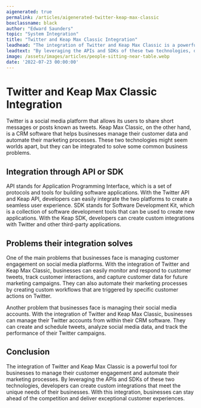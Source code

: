 ```yaml
---
aigenerated: true
permalink: /articles/aigenerated-twitter-keap-max-classic
boxclassname: black
author: "Edward Saunders"
topic: "System Integration"
title: "Twitter and Keap Max Classic Integration"
leadhead: "The integration of Twitter and Keap Max Classic is a powerful tool for businesses to manage their customer engagement and automate their marketing processes"
leadtext: "By leveraging the APIs and SDKs of these two technologies, developers can create custom integrations that meet the unique needs of their businesses. With this integration, businesses can stay ahead of the competition and deliver exceptional customer experiences."
image: /assets/images/articles/people-sitting-near-table.webp
date: '2022-07-23 00:00:00'
---
```

<div class="arttext">    <h1>Twitter and Keap Max Classic Integration</h1>
    <p>Twitter is a social media platform that allows its users to share short messages or posts known as tweets. Keap Max Classic, on the other hand, is a CRM software that helps businesses manage their customer data and automate their marketing processes. These two technologies might seem worlds apart, but they can be integrated to solve some common business problems.</p>
    <h2>Integration through API or SDK</h2>
    <p>API stands for Application Programming Interface, which is a set of protocols and tools for building software applications. With the Twitter API and Keap API, developers can easily integrate the two platforms to create a seamless user experience. SDK stands for Software Development Kit, which is a collection of software development tools that can be used to create new applications. With the Keap SDK, developers can create custom integrations with Twitter and other third-party applications.</p>
    <h2>Problems their integration solves</h2>
    <p>One of the main problems that businesses face is managing customer engagement on social media platforms. With the integration of Twitter and Keap Max Classic, businesses can easily monitor and respond to customer tweets, track customer interactions, and capture customer data for future marketing campaigns. They can also automate their marketing processes by creating custom workflows that are triggered by specific customer actions on Twitter.</p>
    <p>Another problem that businesses face is managing their social media accounts. With the integration of Twitter and Keap Max Classic, businesses can manage their Twitter accounts from within their CRM software. They can create and schedule tweets, analyze social media data, and track the performance of their Twitter campaigns.</p>
    <h2>Conclusion</h2>
    <p>The integration of Twitter and Keap Max Classic is a powerful tool for businesses to manage their customer engagement and automate their marketing processes. By leveraging the APIs and SDKs of these two technologies, developers can create custom integrations that meet the unique needs of their businesses. With this integration, businesses can stay ahead of the competition and deliver exceptional customer experiences.</p>
</div>